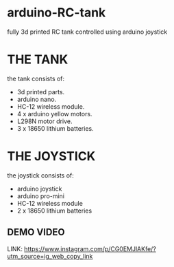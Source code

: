 # arduino-RC-tank
fully 3d printed RC tank controlled using arduino joystick



# THE TANK
the tank consists of:  
 * 3d printed parts.  
 * arduino nano.  
 * HC-12 wireless module.  
 * 4 x arduino yellow motors.  
 * L298N motor drive.  
 * 3 x 18650 lithium batteries.  
  


# THE JOYSTICK
the joystick consists of:
  * arduino joystick
  * arduino pro-mini
  * HC-12 wireless module
  * 2 x 18650 lithium batteries
  
  
  ## DEMO VIDEO ##
  LINK: https://www.instagram.com/p/CG0EMJlAKfe/?utm_source=ig_web_copy_link
